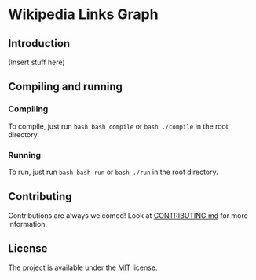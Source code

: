# Wikipedia Links Graph

## Introduction
(Insert stuff here)

## Compiling and running

### Compiling
To compile, just run ```bash bash compile``` or ```bash ./compile```  in the root directory.

### Running
To run, just run ```bash bash run``` or ```bash ./run``` in the root directory.
## Contributing
Contributions are always welcomed! Look at [CONTRIBUTING.md](docs/CONTRIBUTING.md) for more information.

## License
The project is available under the [MIT](https://opensource.org/licenses/MIT) license.